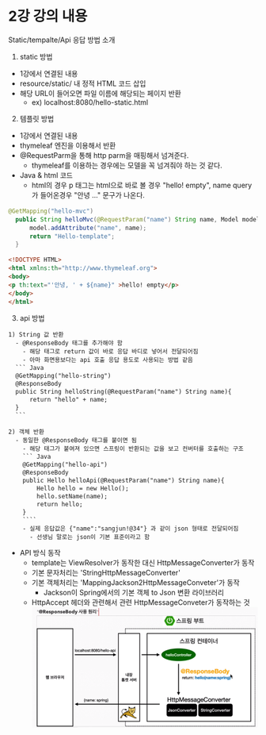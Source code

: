 # 2강 강의 내용

Static/tempalte/Api 응답 방법 소개

1. static 방법
  - 1강에서 연결된 내용
  - resource/static/ 내 정적 HTML 코드 삽입
  - 해당 URL이 들어오면 파일 이름에 해당되는 페이지 반환
    - ex) localhost:8080/hello-static.html

2. 템플릿 방법
  - 1강에서 연결된 내용
  - thymeleaf 엔진을 이용해서 반환
  - @RequestParm을 통해 http parm을 매핑해서 넘겨준다.
    - thymeleaf를 이용하는 경우에는 모델을 꼭 넘겨줘야 하는 것 같다.
  - Java & html 코드
    - html의 경우 p 태그는 html으로 바로 볼 경우 "hello! empty", name query가 들어온경우 "안녕 ..." 문구가 나온다.
  ``` java
  @GetMapping("hello-mvc")
    public String helloMvc(@RequestParam("name") String name, Model model){
        model.addAttribute("name", name);
        return "Hello-template";
    }
  ```
  ``` html
  <!DOCTYPE HTML>
  <html xmlns:th="http://www.thymeleaf.org">
  <body>
  <p th:text="'안녕, ' + ${name}" >hello! empty</p>
  </body>
  </html>
  ```

  3. api 방법

    1) String 값 반환
      - @ResponseBody 태그를 추가해야 함
        - 해당 태그로 return 값이 바로 응답 바디로 넣어서 전달되어짐
        - 아마 화면용보다는 api 호출 응답 용도로 사용되는 방법 같음
      ``` Java
      @GetMapping("hello-string")
      @ResponseBody
      public String helloString(@RequestParam("name") String name){
          return "hello" + name;
      }
      ```

    2) 객체 반환
      - 동일한 @ResponseBody 태그를 붙이면 됨
        - 해당 태그가 붙여져 있으면 스프링이 반환되는 값을 보고 컨버터를 호출하는 구조
        ``` Java
        @GetMapping("hello-api")
        @ResponseBody
        public Hello helloApi(@RequestParam("name") String name){
            Hello hello = new Hello();
            hello.setName(name);
            return hello;
        }
        ````
        - 실제 응답값은 {"name":"sangjun!@34"} 과 같이 json 형태로 전달되어짐
          - 선생님 말로는 json이 기본 표준이라고 함
  - API 방식 동작
    - template는 ViewResolver가 동작한 대신 HttpMessageConverter가 동작
    - 기본 문자처리는 'StringHttpMessageConverter'
    - 기본 객체처리는 'MappingJackson2HttpMessageConveter'가 동작
      - Jackson이 Spring에서의 기본 객체 to Json 변환 라이브러리
    - HttpAccept 헤더와 관련해서 관련 HttpMessageConveter가 동작하는 것
    ![스프링 동작 원리](API방법.png)
